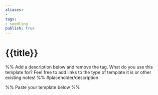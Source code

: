 ```yaml
---
aliases: 
- 
tags:
- seedling
publish: true
---
```


# {{title}}

%% Add a description below and remove the tag. What do you use this template for? Feel free to add links to the type of template it is or other existing notes! %% 
#placeholder/description 

%% Paste your template below %%

```markdown

```